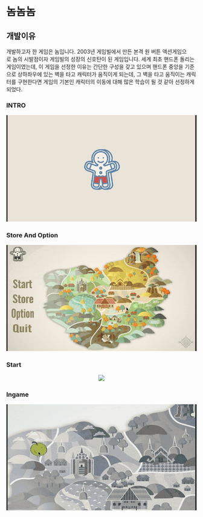 # 놈놈놈

## 개발이유
개발하고자 한 게임은 놈입니다. 2003년 게임빌에서 만든 본격 원 버튼 액션게임으로 놈의 시발점이자 게임빌의 성장의 신호탄이 된 게임입니다. 세계 최초 핸드폰 돌리는 게임이였는데, 이 게임을 선정한 이유는 간단한 구성을 갖고 있으며 핸드폰 중앙을 기준으로 상하좌우에 있는 벽을 타고 캐릭터가 움직이게 되는데, 그 벽을 타고 움직이는 캐릭터를 구현한다면 게임의 기본인 캐릭터의 이동에 대해 많은 학습이 될 것 같아 선정하게 되었다.

### INTRO

<div align=center> 

![](/gif/intro.gif)

</div>

### Store And Option

<div align=center> 

![](/gif/StoreAndOption.gif)

</div>

### Start

<div align=center> 

![](/gif/start.gif)

</div>

### Ingame

<div align=center> 

![](/gif/ingame.gif)

</div>
